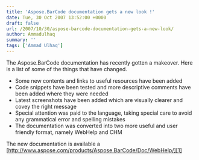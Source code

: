 ```yaml
---
title: 'Aspose.BarCode documentation gets a new look !'
date: Tue, 30 Oct 2007 13:52:00 +0000
draft: false
url: /2007/10/30/aspose-barcode-documentation-gets-a-new-look/
author: Ammadulhaq
summary: ''
tags: ['Ammad Ulhaq']
---
```


The Aspose.BarCode documentation has recently gotten a makeover. Here is a list of some of the things that have changed.

*   Some new contents and links to useful resources have been added
*   Code snippets have been tested and more descriptive comments have been added where they were needed
*   Latest screenshots have been added which are visually clearer and covey the right message
*   Special attention was paid to the language, taking special care to avoid any grammatical error and spelling mistakes
*   The documentation was converted into two more useful and user friendly format, namely WebHelp and CHM

The new documentation is available a [http://www.aspose.com/products/Aspose.BarCode/Doc/WebHelp/][1]




[1]: http://www.aspose.com/products/Aspose.BarCode/Doc/WebHelp/



